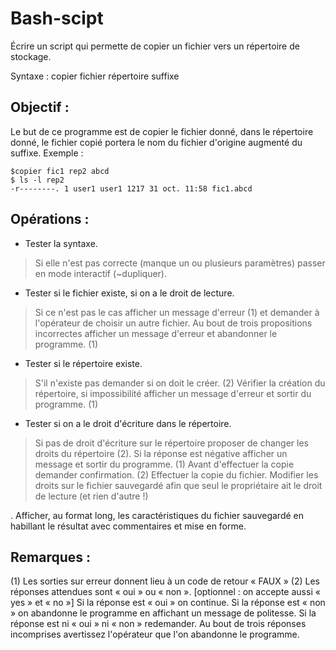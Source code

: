 # Bash-scipt
Écrire un script qui permette de copier un fichier vers un répertoire de stockage.

Syntaxe : copier fichier répertoire suffixe
##  Objectif :
Le but de ce programme est de copier le fichier donné, dans le répertoire donné, 
le fichier copié portera le nom du fichier d'origine augmenté du suffixe. 
 Exemple :

    $copier fic1 rep2 abcd
    $ ls -l rep2
    -r--------. 1 user1 user1 1217 31 oct. 11:58 fic1.abcd

## Opérations :
 - Tester la syntaxe.

> Si elle n'est pas correcte (manque un ou plusieurs paramètres) passer
> en mode interactif (~dupliquer).

 - Tester si le fichier existe, si on a le droit de lecture.

> Si ce n'est pas le cas afficher un message d'erreur (1) et demander à l'opérateur 
> de choisir un autre fichier. Au bout de trois propositions incorrectes 
> afficher un message d'erreur et abandonner le programme. (1)

- Tester si le répertoire existe.

> S'il n'existe pas demander si on doit le créer. (2) 
> Vérifier la création du répertoire, si impossibilité afficher un message 
> d'erreur et sortir du programme. (1)

 - Tester si on a le droit d'écriture dans le répertoire.

> Si pas de droit d'écriture sur le répertoire proposer de changer les droits du répertoire (2). 
> Si la réponse est négative afficher un message et sortir du programme. (1) 
> Avant d'effectuer la copie demander confirmation. (2)
>  Effectuer la copie du fichier. Modifier les droits sur le fichier sauvegardé afin que 
>  seul le propriétaire ait le droit de lecture (et rien d'autre !)

.
Afficher, au format long, les caractéristiques du fichier sauvegardé en habillant le résultat avec
commentaires et mise en forme.
## Remarques :
(1) Les sorties sur erreur donnent lieu à un code de retour « FAUX »
(2) Les réponses attendues sont « oui » ou « non ». [optionnel : on accepte aussi « yes » et « no »]
Si la réponse est « oui » on continue.
Si la réponse est « non » on abandonne le programme en affichant un message de politesse.
Si la réponse est ni « oui » ni « non » redemander. Au bout de trois réponses incomprises
avertissez l'opérateur que l'on abandonne le programme.


